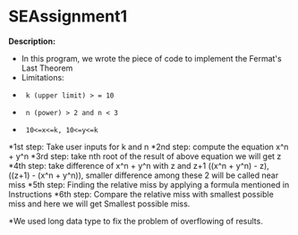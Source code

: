 # SEAssignment1

**Description:**
 * In this program, we wrote the piece of code to implement the Fermat's Last Theorem
 * Limitations:
 * 		k (upper limit) > = 10
 * 		n (power) > 2 and n < 3
 * 		10<=x<=k, 10<=y<=k  
   
 *1st step: Take user inputs for k and n
 *2nd step: compute the equation x^n + y^n
 *3rd step: take nth root of the result of above equation we will get z
 *4th step: take difference of x^n + y^n with z and z+1 ((x^n + y^n) - z), ((z+1) - (x^n + y^n)), smaller difference among these 2 will be called near miss
 *5th step: Finding the relative miss by applying a formula mentioned in Instructions
 *6th step: Compare the relative miss with smallest possible miss and here we will get Smallest possible miss.
 
 *We used long data type to fix the problem of overflowing of results.
